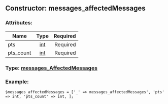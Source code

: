 ## Constructor: messages\_affectedMessages  

### Attributes:

| Name     |    Type       | Required |
|----------|:-------------:|---------:|
|pts|[int](../types/int.md) | Required|
|pts\_count|[int](../types/int.md) | Required|



### Type: [messages\_AffectedMessages](../types/messages_AffectedMessages.md)


### Example:

```
$messages_affectedMessages = ['_' => messages_affectedMessages', 'pts' => int, 'pts_count' => int, ];
```
